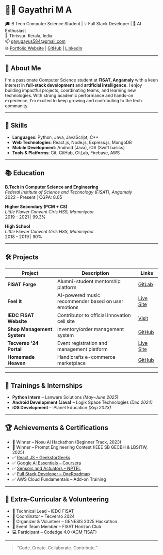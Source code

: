 # 👩‍💻 Gayathri M A

🎓 B.Tech Computer Science Student | 💡 Full Stack Developer | 🤖 AI Enthusiast  
📍 Thrissur, Kerala, India  
📫 [gayugayus584@gmail.com](mailto:gayugayus584@gmail.com)  
🌐 [Portfolio Website](https://portfolio-roan-nine-24.vercel.app/) | [GitHub](https://github.com/Gaya3584) | [LinkedIn](https://www.linkedin.com/in/gayathri-m-a-12a823256/)

---

## 🚀 About Me

I'm a passionate Computer Science student at **FISAT, Angamaly** with a keen interest in **full-stack development** and **artificial intelligence**. I enjoy building impactful projects, coordinating teams, and learning new technologies. With strong academic performance and hands-on experience, I'm excited to keep growing and contributing to the tech community.

---

## 🧠 Skills

- **Languages**: Python, Java, JavaScript, C++
- **Web Technologies**: React.js, Node.js, Express.js, MongoDB
- **Mobile Development**: Android (Java), iOS (Swift basics)
- **Tools & Platforms**: Git, GitHub, GitLab, Firebase, AWS

---

## 📚 Education

**B.Tech in Computer Science and Engineering**  
_Federal Institute of Science and Technology (FISAT), Angamaly_  
2022 – Present | CGPA: 8.05

**Higher Secondary (PCM + CS)**  
_Little Flower Convent Girls HSS, Mammiyoor_  
2019 – 2021 | 99.3%

**High School**  
_Little Flower Convent Girls HSS, Mammiyoor_  
2018 – 2019 | 90%

---

## 🛠️ Projects

| Project | Description | Links |
|--------|-------------|-------|
| **FISAT Forge** | Alumni-student mentorship platform | [GitLab](https://gitlab.com/group-42592305/fisat-forge) |
| **Feel It** | AI-powered music recommender based on user emotions | [Live Site](https://feelit-nu.vercel.app/) |
| **IEDC FISAT Website** | Contributor to official innovation cell site | [Visit](https://iedc.fisat.ac.in/) |
| **Shop Management System** | Inventory/order management system | [GitHub](https://github.com/Gaya3584/Shop_Management) |
| **Tecverso ’24 Portal** | Event registration and management platform | [Live Site](https://tecverso-iedc-fisat.vercel.app/) |
| **Homemade Heaven** | Handicrafts e-commerce marketplace | [GitHub](https://github.com/Hawk1509/hackathon) |

---

## 💼 Trainings & Internships

- **Python Intern** – Lanware Solutions _(May–June 2025)_
- **Android Development (Java)** – Logix Space Technologies _(Dec 2024)_
- **iOS Development** – iPlanet Education _(Sep 2023)_

---

## 🏆 Achievements & Certifications

- 🥇 Winner – Nosu AI Hackathon (Beginner Track, 2023)
- 🥇 Winner – Prompt Engineering Contest (IEEE SB GECBH & LBSITW, 2025)
- ✅ [React JS – GeeksforGeeks](https://media.geeksforgeeks.org/courses/certificates/b74185a027344a286b107c9f7cbca2b8.pdf)
- ✅ [Google AI Essentials – Coursera](https://coursera.org/verify/IUPYJ7SSNL6G)
- ✅ [Sensors and Actuators – NPTEL](https://nptel.ac.in/noc/courses/112/103/112103281/)
- ✅ [Full Stack Developer – OneRoadmap](https://oneroadmap.io/skills/fs/certificate/CERT-09C2A78A)
- ✅ AWS Cloud Fundamentals – Add-on Training

---

## 🌟 Extra-Curricular & Volunteering

- 🔧 Technical Lead – IEDC FISAT
- 📢 Coordinator – Tecverso 2024
- 🎯 Organizer & Volunteer – GENESIS 2025 Hackathon
- 🎉 Event Team Member – FISAT Horizon Club
- 💻 Participant – Codedge 4.0 (ACM FISAT)

---

> “Code. Create. Collaborate. Contribute.”


